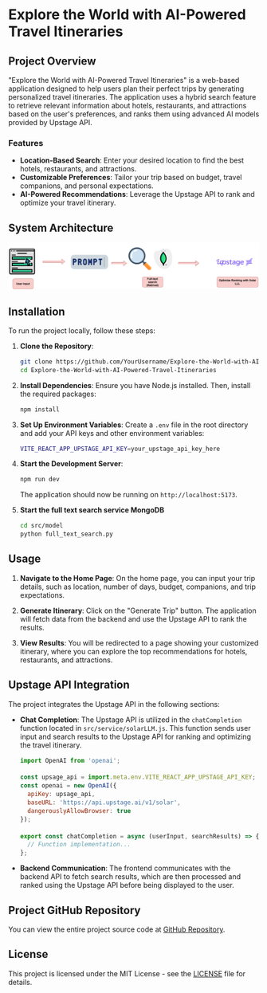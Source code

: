 # Explore the World with AI-Powered Travel Itineraries

## Project Overview

"Explore the World with AI-Powered Travel Itineraries" is a web-based application designed to help users plan their perfect trips by generating personalized travel itineraries. The application uses a hybrid search feature to retrieve relevant information about hotels, restaurants, and attractions based on the user's preferences, and ranks them using advanced AI models provided by Upstage API.

### Features

- **Location-Based Search**: Enter your desired location to find the best hotels, restaurants, and attractions.
- **Customizable Preferences**: Tailor your trip based on budget, travel companions, and personal expectations.
- **AI-Powered Recommendations**: Leverage the Upstage API to rank and optimize your travel itinerary.

## System Architecture
![System Architecture](image/fsad.drawio.png)
## Installation

To run the project locally, follow these steps:

1. **Clone the Repository**:
   ```bash
   git clone https://github.com/YourUsername/Explore-the-World-with-AI-Powered-Travel-Itineraries.git
   cd Explore-the-World-with-AI-Powered-Travel-Itineraries
   ```

2. **Install Dependencies**:
   Ensure you have Node.js installed. Then, install the required packages:
   ```bash
   npm install
   ```

3. **Set Up Environment Variables**:
   Create a `.env` file in the root directory and add your API keys and other environment variables:
   ```bash
   VITE_REACT_APP_UPSTAGE_API_KEY=your_upstage_api_key_here
   ```

4. **Start the Development Server**:
   ```bash
   npm run dev
   ```
   The application should now be running on `http://localhost:5173`.
5. **Start the full text search service MongoDB**
   ```bash
   cd src/model
   python full_text_search.py
   ```
## Usage

1. **Navigate to the Home Page**: On the home page, you can input your trip details, such as location, number of days, budget, companions, and trip expectations.

2. **Generate Itinerary**: Click on the "Generate Trip" button. The application will fetch data from the backend and use the Upstage API to rank the results.

3. **View Results**: You will be redirected to a page showing your customized itinerary, where you can explore the top recommendations for hotels, restaurants, and attractions.

## Upstage API Integration

The project integrates the Upstage API in the following sections:

- **Chat Completion**: The Upstage API is utilized in the `chatCompletion` function located in `src/service/solarLLM.js`. This function sends user input and search results to the Upstage API for ranking and optimizing the travel itinerary.

  ```javascript
  import OpenAI from 'openai';

  const upsage_api = import.meta.env.VITE_REACT_APP_UPSTAGE_API_KEY;
  const openai = new OpenAI({
    apiKey: upsage_api,
    baseURL: 'https://api.upstage.ai/v1/solar',
    dangerouslyAllowBrowser: true
  });

  export const chatCompletion = async (userInput, searchResults) => {
    // Function implementation...
  };
  ```

- **Backend Communication**: The frontend communicates with the backend API to fetch search results, which are then processed and ranked using the Upstage API before being displayed to the user.

## Project GitHub Repository

You can view the entire project source code at [GitHub Repository](https://github.com/YourUsername/Explore-the-World-with-AI-Powered-Travel-Itineraries).

## License

This project is licensed under the MIT License - see the [LICENSE](LICENSE) file for details.
